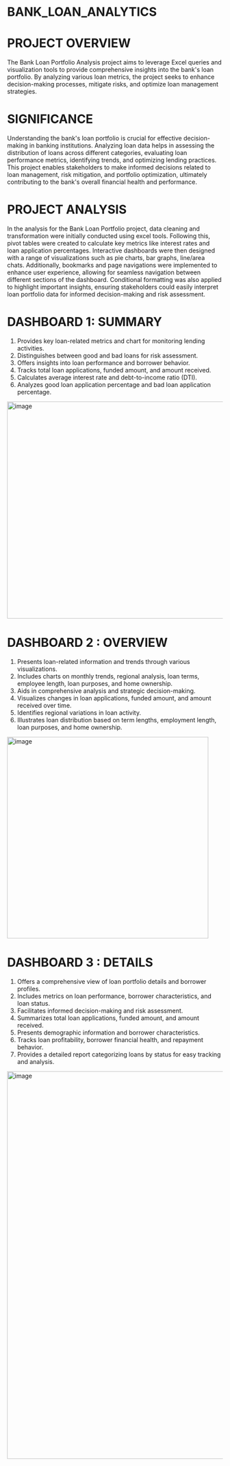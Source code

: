 # BANK_LOAN_ANALYTICS


# PROJECT OVERVIEW
The Bank Loan Portfolio Analysis project aims to leverage Excel queries and visualization tools to provide comprehensive insights into the bank's loan portfolio. By analyzing various loan metrics, the project seeks to enhance decision-making processes, mitigate risks, and optimize loan management strategies.

# SIGNIFICANCE 

Understanding the bank's loan portfolio is crucial for effective decision-making in banking institutions. Analyzing loan data helps in assessing the distribution of loans across different categories, evaluating loan performance metrics, identifying trends, and optimizing lending practices. This project enables stakeholders to make informed decisions related to loan management, risk mitigation, and portfolio optimization, ultimately contributing to the bank's overall financial health and performance.

# PROJECT ANALYSIS

In the analysis for the Bank Loan Portfolio project, data cleaning and transformation were initially conducted using excel tools. Following this, pivot tables were created to calculate key metrics like interest rates and loan application percentages. Interactive dashboards were then designed with a range of visualizations such as pie charts, bar graphs, line/area chats. Additionally, bookmarks and page navigations were implemented to enhance user experience, allowing for seamless navigation between different sections of the dashboard. Conditional formatting was also applied to highlight important insights, ensuring stakeholders could easily interpret loan portfolio data for informed decision-making and risk assessment.

# DASHBOARD 1: SUMMARY

   1. Provides key loan-related metrics and chart for monitoring lending activities.
   2. Distinguishes between good and bad loans for risk assessment.
   3. Offers insights into loan performance and borrower behavior.
   4. Tracks total loan applications, funded amount, and amount received.
   5. Calculates average interest rate and debt-to-income ratio (DTI).
   6. Analyzes good loan application percentage and bad loan application percentage.

   
<img width="506" alt="image" src="https://github.com/7shivam10/BANK_LOAN_ANALYTICS/assets/109152864/e1d1256f-1193-4544-ab1d-54f327f40c1e">


# DASHBOARD 2 : OVERVIEW

   1. Presents loan-related information and trends through various visualizations.
   2. Includes charts on monthly trends, regional analysis, loan terms, employee length, loan purposes, and home ownership.
   3. Aids in comprehensive analysis and strategic decision-making.
   4. Visualizes changes in loan applications, funded amount, and amount received over time.
   5. Identifies regional variations in loan activity.
   6. Illustrates loan distribution based on term lengths, employment length, loan purposes, and home ownership.


<img width="470" alt="image" src="https://github.com/7shivam10/BANK_LOAN_ANALYTICS/assets/109152864/35fe799c-452e-4260-9bf8-6e8d2b8a933c">

# DASHBOARD 3 : DETAILS
   1. Offers a comprehensive view of loan portfolio details and borrower profiles.
   2. Includes metrics on loan performance, borrower characteristics, and loan status.
   3. Facilitates informed decision-making and risk assessment.
   4. Summarizes total loan applications, funded amount, and amount received.
   5. Presents demographic information and borrower characteristics.
   6. Tracks loan profitability, borrower financial health, and repayment behavior.
   7. Provides a detailed report categorizing loans by status for easy tracking and analysis.
    
<img width="904" alt="image" src="https://github.com/7shivam10/BANK_LOAN_ANALYTICS/assets/109152864/32c779dc-8d6c-4051-a586-cce770da9cf1">
